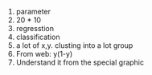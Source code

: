 1. parameter
2. 20 * 10
3. regresstion
4. classification
5. a lot of x,y. clusting into a lot group
6. From web: y(1-y)
7. Understand it from the special graphic
